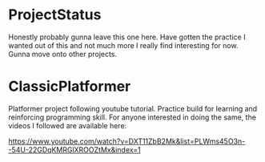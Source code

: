 # ProjectStatus
Honestly probably gunna leave this one here. Have gotten the practice I wanted out of this and not much more I really find interesting for now. Gunna move onto other projects.

# ClassicPlatformer
Platformer project following youtube tutorial. Practice build for learning and reinforcing programming skill.
For anyone interested in doing the same, the videos I followed are available here: 

https://www.youtube.com/watch?v=DXT11ZbB2Mk&list=PLWms45O3n--54U-22GDqKMRGlXROOZtMx&index=1
